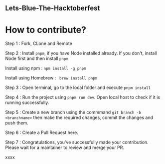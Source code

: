 ## Lets-Blue-The-Hacktoberfest

# How to contribute?

Step 1 : Fork, CLone and Remote 

Step 2 : Install ```pnpm```, if you have Node installed already. If you don't, install Node first and then install ```pnpm```

Install using npm :
```npm install -g pnpm```

Install using Homebrew :
``` brew install pnpm```

Step 3 : Open terminal, go to the local folder and execute 
```pnpm install```

Step 4 : Run the project using ```pnpm run dev```. Open local host to check if it is running successfully.

Step 5 : Create a new branch using the commmand 
``` git branch -b <branchname> ``` then make the required changes, commit the changes and push them.

Step 6 : Create a Pull Request here.

Step 7 : Congratulations, you've successfully made your contribution. Please wait for a maintainer to review and merge your PR.

xxxx